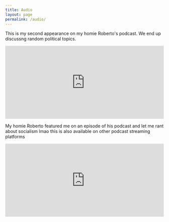 ```yaml
---
title: Audio
layout: page
permalink: /audio/
---
```

This is my second appearance on my homie Roberto's podcast. We end up discussng random political topics.
<iframe src="https://open.spotify.com/embed/episode/3Law7DZrKrok12rZcc3x6g" width="100%" height="232" frameBorder="0" allowtransparency="true" allow="encrypted-media"></iframe>

My homie Roberto featured me on an episode of his podcast and let me rant about socialism lmao this is also available on other podcast streaming platforms
<iframe src="https://open.spotify.com/embed-podcast/episode/0CbwdQCLRU9yLacnTT07v9" width="100%" height="232" frameborder="0" allowtransparency="true" allow="encrypted-media"></iframe>
